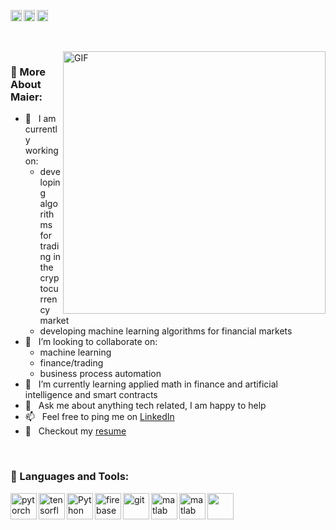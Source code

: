 <a href='https://www.linkedin.com/in/ludentrop/'><img align='left' alt="linkedin" src="https://raw.githubusercontent.com/rahul-jha98/rahul-jha98/561d474902b59c7429ec22bb73e225696c27b202/assets/linkedin.svg" height='18px'/></a>
<a href='https://twitter.com/ludentrop/'><img align='left' alt="twitter" src="https://raw.githubusercontent.com/rahul-jha98/rahul-jha98/561d474902b59c7429ec22bb73e225696c27b202/assets/twitter.svg" height='18px'/></a>
<a href='https://www.kaggle.com/mayerludentrop/'><img alt="kaggle" src="https://raw.githubusercontent.com/rahul-jha98/rahul-jha98/561d474902b59c7429ec22bb73e225696c27b202/assets/kaggle.svg" height='18px'/></a>

<br/>
<br/>

<img align="right" alt="GIF" src="https://github.com/Ludentrop/wall/blob/master/ANN.gif" width="420px"/>
  
### 🧐 More About Maier:

- 🔭 &nbsp; I am currently working on:
  - developing algorithms for trading in the cryptocurrency market
  - developing machine learning algorithms for financial markets
- 🤝 &nbsp; I’m looking to collaborate on:
  - machine learning
  - finance/trading
  - business process automation
- 🌱 &nbsp; I’m currently learning applied math in finance and artificial intelligence and smart contracts
- 💬 &nbsp; Ask me about anything tech related, I am happy to help
- 📫 &nbsp; Feel free to ping me on [LinkedIn](https://www.linkedin.com/in/ludentrop/)
- 📝 &nbsp; Checkout my [resume](https://drive.google.com/file/d/1Bm1GF92g_pLN09zST5p8wongwwOToCTd/view?usp=drivesdk)

<br>

### 🔨 Languages and Tools:
<a href="https://pytorch.org/" target="_blank"> <img align="left" src="https://raw.githubusercontent.com/rahul-jha98/github_readme_icons/main/language_and_tools/square/pytorch/pytorch.svg" alt="pytorch" height="42px"/> </a> 
<a href="https://www.tensorflow.org" target="_blank"> <img align="left" src="https://raw.githubusercontent.com/rahul-jha98/github_readme_icons/main/language_and_tools/square/tensorflow/tensorflow.svg" alt="tensorflow" height="42px"/> </a> 
<a href="https://www.python.org" target="_blank"><img align="left" alt="Python" height ="42px" src="https://raw.githubusercontent.com/rahul-jha98/github_readme_icons/main/language_and_tools/square/python/python.svg"></a>
<a href="https://firebase.google.com/" target="_blank"> <img align="left" src="https://raw.githubusercontent.com/rahul-jha98/github_readme_icons/main/language_and_tools/square/firebase/firebase.svg" alt="firebase" height ="42px"/> </a>
<a href="https://git-scm.com/" target="_blank"> <img src="https://raw.githubusercontent.com/rahul-jha98/github_readme_icons/main/language_and_tools/square/git-scm/git-scm.svg" align="left" alt="git" height='42px'/> </a>
<a href="https://www.mathworks.com/" target="_blank"> <img src="https://upload.wikimedia.org/wikipedia/commons/2/21/Matlab_Logo.png" align="left" alt="matlab" height='42px'/> </a>
<a href="https://www.mathworks.com/" target="_blank"> <img src="https://upload.wikimedia.org/wikipedia/commons/thumb/7/70/Docker_logo.png/220px-Docker_logo.png" height='42px'/> </a>
<a href="https://www.mathworks.com/" target="_blank"> <img src="https://upload.wikimedia.org/wikipedia/commons/thumb/2/29/Postgresql_elephant.svg/120px-Postgresql_elephant.svg.png" align="left" alt="matlab" height='42px'/> </a>

<br>
